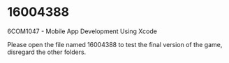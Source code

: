 # 16004388
6COM1047 - Mobile App Development Using Xcode


Please open the file named 16004388 to test the final version of the game, disregard the other folders.
